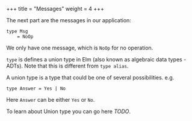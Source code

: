 +++
title       = "Messages"
weight      = 4
+++

The next part are the messages in our application:

```
type Msg
    = NoOp
```

We only have one message, which is `NoOp` for no operation.

`type` is defines a union type in Elm (also known as algebraic data types - ADTs). Note that this is different from `type alias`.

A union type is a type that could be one of several possibilities. e.g. 

```
type Answer = Yes | No
```

Here `Answer` can be either `Yes` or `No`.

To learn about Union type you can go here *TODO*.